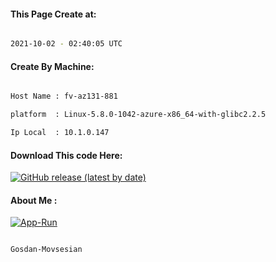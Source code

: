 
   
#### This Page Create at:

```bash

2021-10-02 - 02:40:05 UTC

```

#### Create By Machine:

```bash

Host Name : fv-az131-881

platform  : Linux-5.8.0-1042-azure-x86_64-with-glibc2.2.5

Ip Local  : 10.1.0.147

```
#### Download This code Here:

[![GitHub release (latest by date)](https://img.shields.io/github/v/release/Gosdan-Movsesian/Gosdan?style=for-the-badge&label=Download)](https://github.com/Gosdan-Movsesian/Gosdan/releases) 

</p> 

#### About Me :

[![App-Run](https://github.com/Gosdan-Movsesian/Gosdan/actions/workflows/App-Run.yml/badge.svg)](https://github.com/Gosdan-Movsesian/Gosdan/actions/workflows/App-Run.yml)

```bash

Gosdan-Movsesian

```

